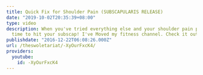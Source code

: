 ```yaml
---
title: Quick Fix for Shoulder Pain (SUBSCAPULARIS RELEASE)
date: "2019-10-02T20:35:39+08:00"
type: video
description: When you've tried everything else and your shoulder pain persists, its
  time to hit your subscap! I've Moved my fitness channel. Check it out! - www.youtube.com/channel/UCqs5rH8wfXLkJg0C9cBb8jg
publishdate: "2016-12-22T06:08:26.000Z"
url: /theswoletariat/-XyOurFxcK4/
providers:
  youtube:
    id: -XyOurFxcK4
---
```

